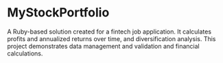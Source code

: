 # MyStockPortfolio
A Ruby-based solution created for a fintech job application. It calculates profits and annualized returns over time, and diversification analysis. This project demonstrates data management and validation and financial calculations.
